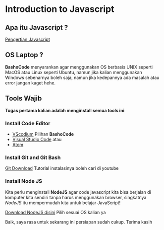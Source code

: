 # Introduction to Javascript

## Apa itu Javascript ?

[Pengertian Javascript](https://id.wikipedia.org/wiki/JavaScript)

## OS Laptop ?

**BashoCode** menyarankan agar menggunakan OS berbasis UNIX seperti MacOS atau Linux seperti Ubuntu, namun jika kalian menggunakan Windows sebenarnya boleh saja, namun jika kedepannya ada masalah atau error jangan kaget hehe.

## Tools Wajib

**Tugas pertama kalian adalah menginstall semua tools ini**

### Install Code Editor

- [VScodium](https://vscodium.com/) Pilihan **BashoCode** 
- [Visual Studio Code](https://code.visualstudio.com/)
  atau
- [Atom](https://atom.io/)

### Install Git and Git Bash

[Git Download](https://git-scm.com/downloads)
Tutorial instalasinya boleh cari di youtube

### Install Node JS

Kita perlu menginstall **NodeJS** agar code javascript kita bisa berjalan di komputer kita sendiri tanpa harus menggunakan browser, singkatnya _NodeJS_ itu mempermudah kita untuk belajar JavaScript!

[Download NodeJS disini](https://nodejs.org/en/download/)
Pilih sesuai OS kalian ya

Baik, saya rasa untuk sekarang ini persiapan sudah cukup. Terima kasih
